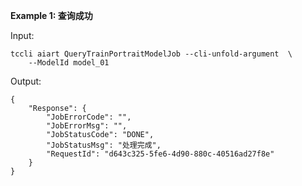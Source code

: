 **Example 1: 查询成功**



Input: 

```
tccli aiart QueryTrainPortraitModelJob --cli-unfold-argument  \
    --ModelId model_01
```

Output: 
```
{
    "Response": {
        "JobErrorCode": "",
        "JobErrorMsg": "",
        "JobStatusCode": "DONE",
        "JobStatusMsg": "处理完成",
        "RequestId": "d643c325-5fe6-4d90-880c-40516ad27f8e"
    }
}
```

